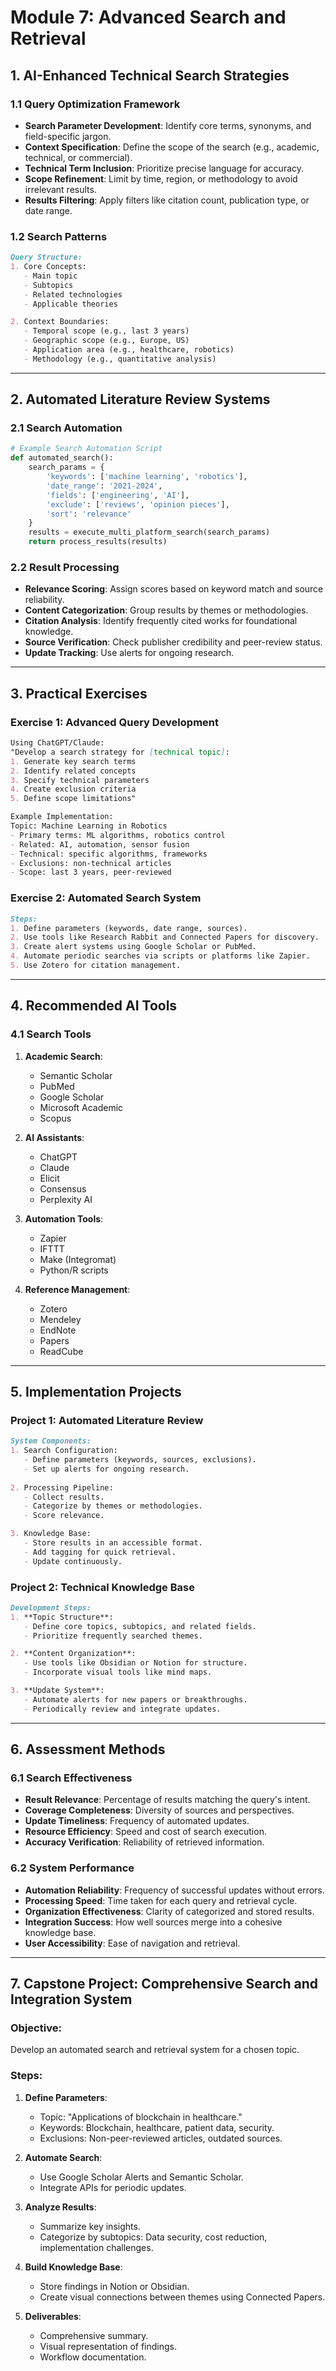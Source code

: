 # Module 7: Advanced Search and Retrieval

## 1. AI-Enhanced Technical Search Strategies

### 1.1 Query Optimization Framework
- **Search Parameter Development**: Identify core terms, synonyms, and field-specific jargon.
- **Context Specification**: Define the scope of the search (e.g., academic, technical, or commercial).
- **Technical Term Inclusion**: Prioritize precise language for accuracy.
- **Scope Refinement**: Limit by time, region, or methodology to avoid irrelevant results.
- **Results Filtering**: Apply filters like citation count, publication type, or date range.

### 1.2 Search Patterns
```markdown
Query Structure:
1. Core Concepts:
   - Main topic
   - Subtopics
   - Related technologies
   - Applicable theories

2. Context Boundaries:
   - Temporal scope (e.g., last 3 years)
   - Geographic scope (e.g., Europe, US)
   - Application area (e.g., healthcare, robotics)
   - Methodology (e.g., quantitative analysis)
```

---

## 2. Automated Literature Review Systems

### 2.1 Search Automation
```python
# Example Search Automation Script
def automated_search():
    search_params = {
        'keywords': ['machine learning', 'robotics'],
        'date_range': '2021-2024',
        'fields': ['engineering', 'AI'],
        'exclude': ['reviews', 'opinion pieces'],
        'sort': 'relevance'
    }
    results = execute_multi_platform_search(search_params)
    return process_results(results)
```

### 2.2 Result Processing
- **Relevance Scoring**: Assign scores based on keyword match and source reliability.
- **Content Categorization**: Group results by themes or methodologies.
- **Citation Analysis**: Identify frequently cited works for foundational knowledge.
- **Source Verification**: Check publisher credibility and peer-review status.
- **Update Tracking**: Use alerts for ongoing research.

---

## 3. Practical Exercises

### Exercise 1: Advanced Query Development
```markdown
Using ChatGPT/Claude:
"Develop a search strategy for [technical topic]:
1. Generate key search terms
2. Identify related concepts
3. Specify technical parameters
4. Create exclusion criteria
5. Define scope limitations"

Example Implementation:
Topic: Machine Learning in Robotics
- Primary terms: ML algorithms, robotics control
- Related: AI, automation, sensor fusion
- Technical: specific algorithms, frameworks
- Exclusions: non-technical articles
- Scope: last 3 years, peer-reviewed
```

### Exercise 2: Automated Search System
```markdown
Steps:
1. Define parameters (keywords, date range, sources).
2. Use tools like Research Rabbit and Connected Papers for discovery.
3. Create alert systems using Google Scholar or PubMed.
4. Automate periodic searches via scripts or platforms like Zapier.
5. Use Zotero for citation management.
```

---

## 4. Recommended AI Tools

### 4.1 Search Tools
1. **Academic Search**:
   - Semantic Scholar
   - PubMed
   - Google Scholar
   - Microsoft Academic
   - Scopus

2. **AI Assistants**:
   - ChatGPT
   - Claude
   - Elicit
   - Consensus
   - Perplexity AI

3. **Automation Tools**:
   - Zapier
   - IFTTT
   - Make (Integromat)
   - Python/R scripts

4. **Reference Management**:
   - Zotero
   - Mendeley
   - EndNote
   - Papers
   - ReadCube

---

## 5. Implementation Projects

### Project 1: Automated Literature Review
```markdown
System Components:
1. Search Configuration:
   - Define parameters (keywords, sources, exclusions).
   - Set up alerts for ongoing research.
   
2. Processing Pipeline:
   - Collect results.
   - Categorize by themes or methodologies.
   - Score relevance.

3. Knowledge Base:
   - Store results in an accessible format.
   - Add tagging for quick retrieval.
   - Update continuously.
```

### Project 2: Technical Knowledge Base
```markdown
Development Steps:
1. **Topic Structure**:
   - Define core topics, subtopics, and related fields.
   - Prioritize frequently searched themes.

2. **Content Organization**:
   - Use tools like Obsidian or Notion for structure.
   - Incorporate visual tools like mind maps.

3. **Update System**:
   - Automate alerts for new papers or breakthroughs.
   - Periodically review and integrate updates.
```

---

## 6. Assessment Methods

### 6.1 Search Effectiveness
- **Result Relevance**: Percentage of results matching the query's intent.
- **Coverage Completeness**: Diversity of sources and perspectives.
- **Update Timeliness**: Frequency of automated updates.
- **Resource Efficiency**: Speed and cost of search execution.
- **Accuracy Verification**: Reliability of retrieved information.

### 6.2 System Performance
- **Automation Reliability**: Frequency of successful updates without errors.
- **Processing Speed**: Time taken for each query and retrieval cycle.
- **Organization Effectiveness**: Clarity of categorized and stored results.
- **Integration Success**: How well sources merge into a cohesive knowledge base.
- **User Accessibility**: Ease of navigation and retrieval.

---

## 7. Capstone Project: Comprehensive Search and Integration System

### Objective:
Develop an automated search and retrieval system for a chosen topic.

### Steps:
1. **Define Parameters**:
   - Topic: "Applications of blockchain in healthcare."
   - Keywords: Blockchain, healthcare, patient data, security.
   - Exclusions: Non-peer-reviewed articles, outdated sources.

2. **Automate Search**:
   - Use Google Scholar Alerts and Semantic Scholar.
   - Integrate APIs for periodic updates.

3. **Analyze Results**:
   - Summarize key insights.
   - Categorize by subtopics: Data security, cost reduction, implementation challenges.

4. **Build Knowledge Base**:
   - Store findings in Notion or Obsidian.
   - Create visual connections between themes using Connected Papers.

5. **Deliverables**:
   - Comprehensive summary.
   - Visual representation of findings.
   - Workflow documentation.

